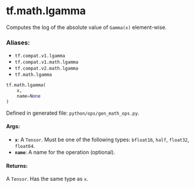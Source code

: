 <div itemscope itemtype="http://developers.google.com/ReferenceObject">
<meta itemprop="name" content="tf.math.lgamma" />
<meta itemprop="path" content="Stable" />
</div>

# tf.math.lgamma

Computes the log of the absolute value of `Gamma(x)` element-wise.

### Aliases:

* `tf.compat.v1.lgamma`
* `tf.compat.v1.math.lgamma`
* `tf.compat.v2.math.lgamma`
* `tf.math.lgamma`

``` python
tf.math.lgamma(
    x,
    name=None
)
```



Defined in generated file: `python/ops/gen_math_ops.py`.

<!-- Placeholder for "Used in" -->


#### Args:


* <b>`x`</b>: A `Tensor`. Must be one of the following types: `bfloat16`, `half`, `float32`, `float64`.
* <b>`name`</b>: A name for the operation (optional).


#### Returns:

A `Tensor`. Has the same type as `x`.

